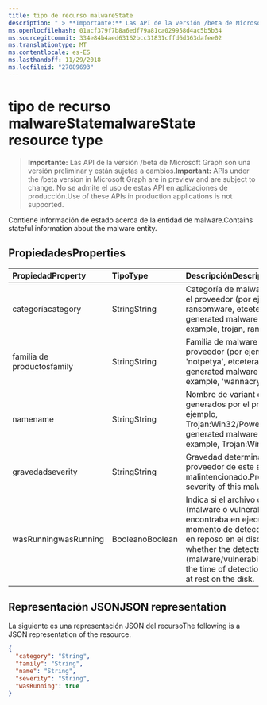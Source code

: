 ```yaml
---
title: tipo de recurso malwareState
description: " > **Importante:** Las API de la versión /beta de Microsoft Graph son una versión preliminar y están sujetas a cambios. No se admite el uso de estas API en aplicaciones de producción."
ms.openlocfilehash: 01acf379f7b8a6edf79a81ca029958d4ac5b5b34
ms.sourcegitcommit: 334e84b4aed63162bcc31831cffd6d363dafee02
ms.translationtype: MT
ms.contentlocale: es-ES
ms.lasthandoff: 11/29/2018
ms.locfileid: "27089693"
---
```

# <a name="malwarestate-resource-type"></a><span data-ttu-id="57434-104">tipo de recurso malwareState</span><span class="sxs-lookup"><span data-stu-id="57434-104">malwareState resource type</span></span>

 > <span data-ttu-id="57434-105">**Importante:** Las API de la versión /beta de Microsoft Graph son una versión preliminar y están sujetas a cambios.</span><span class="sxs-lookup"><span data-stu-id="57434-105">**Important:** APIs under the /beta version in Microsoft Graph are in preview and are subject to change.</span></span> <span data-ttu-id="57434-106">No se admite el uso de estas API en aplicaciones de producción.</span><span class="sxs-lookup"><span data-stu-id="57434-106">Use of these APIs in production applications is not supported.</span></span>

<span data-ttu-id="57434-107">Contiene información de estado acerca de la entidad de malware.</span><span class="sxs-lookup"><span data-stu-id="57434-107">Contains stateful information about the malware entity.</span></span>

## <a name="properties"></a><span data-ttu-id="57434-108">Propiedades</span><span class="sxs-lookup"><span data-stu-id="57434-108">Properties</span></span>

| <span data-ttu-id="57434-109">Propiedad</span><span class="sxs-lookup"><span data-stu-id="57434-109">Property</span></span>   | <span data-ttu-id="57434-110">Tipo</span><span class="sxs-lookup"><span data-stu-id="57434-110">Type</span></span>|<span data-ttu-id="57434-111">Descripción</span><span class="sxs-lookup"><span data-stu-id="57434-111">Description</span></span>|
|:---------------|:--------|:----------|
|<span data-ttu-id="57434-112">categoría</span><span class="sxs-lookup"><span data-stu-id="57434-112">category</span></span>|<span data-ttu-id="57434-113">String</span><span class="sxs-lookup"><span data-stu-id="57434-113">String</span></span>|<span data-ttu-id="57434-114">Categoría de malware generados por el proveedor (por ejemplo, caballos, ransomware, etcetera.).</span><span class="sxs-lookup"><span data-stu-id="57434-114">Provider-generated malware category (for example, trojan, ransomware, etc.).</span></span>|
|<span data-ttu-id="57434-115">familia de productos</span><span class="sxs-lookup"><span data-stu-id="57434-115">family</span></span>|<span data-ttu-id="57434-116">String</span><span class="sxs-lookup"><span data-stu-id="57434-116">String</span></span>|<span data-ttu-id="57434-117">Familia de malware generados por el proveedor (por ejemplo, 'wannacry', 'notpetya', etcetera).</span><span class="sxs-lookup"><span data-stu-id="57434-117">Provider-generated malware family (for example, 'wannacry', 'notpetya', etc.).</span></span>|
|<span data-ttu-id="57434-118">name</span><span class="sxs-lookup"><span data-stu-id="57434-118">name</span></span>|<span data-ttu-id="57434-119">String</span><span class="sxs-lookup"><span data-stu-id="57434-119">String</span></span>|<span data-ttu-id="57434-120">Nombre de variant de malware generados por el proveedor (por ejemplo, Trojan:Win32/Powessere.H).</span><span class="sxs-lookup"><span data-stu-id="57434-120">Provider-generated malware variant name (for example, Trojan:Win32/Powessere.H).</span></span>|
|<span data-ttu-id="57434-121">gravedad</span><span class="sxs-lookup"><span data-stu-id="57434-121">severity</span></span>|<span data-ttu-id="57434-122">String</span><span class="sxs-lookup"><span data-stu-id="57434-122">String</span></span>|<span data-ttu-id="57434-123">Gravedad determinados por el proveedor de este software malintencionado.</span><span class="sxs-lookup"><span data-stu-id="57434-123">Provider-determined severity of this malware.</span></span>|
|<span data-ttu-id="57434-124">wasRunning</span><span class="sxs-lookup"><span data-stu-id="57434-124">wasRunning</span></span>|<span data-ttu-id="57434-125">Booleano</span><span class="sxs-lookup"><span data-stu-id="57434-125">Boolean</span></span>|<span data-ttu-id="57434-126">Indica si el archivo detectado (malware o vulnerabilidad) se encontraba en ejecución en el momento de detección o se detectó en reposo en el disco.</span><span class="sxs-lookup"><span data-stu-id="57434-126">Indicates whether the detected file (malware/vulnerability) was running at the time of detection or was detected at rest on the disk.</span></span>|

## <a name="json-representation"></a><span data-ttu-id="57434-127">Representación JSON</span><span class="sxs-lookup"><span data-stu-id="57434-127">JSON representation</span></span>

<span data-ttu-id="57434-128">La siguiente es una representación JSON del recurso</span><span class="sxs-lookup"><span data-stu-id="57434-128">The following is a JSON representation of the resource.</span></span>

<!-- {
  "blockType": "resource",
  "optionalProperties": [

  ],
  "@odata.type": "microsoft.graph.malwareState"
}-->

```json
{
  "category": "String",
  "family": "String",
  "name": "String",
  "severity": "String",
  "wasRunning": true
}

```

<!-- uuid: 8fcb5dbc-d5aa-4681-8e31-b001d5168d79
2015-10-25 14:57:30 UTC -->
<!-- {
  "type": "#page.annotation",
  "description": "malwareState resource",
  "keywords": "",
  "section": "documentation",
  "tocPath": ""
}-->